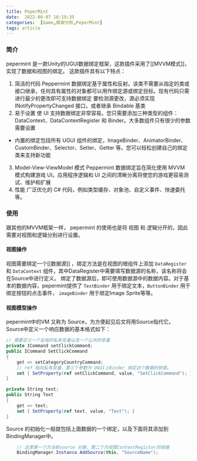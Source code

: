 ```yaml
---
title: PeperMint
date:  2022-09-07 10:19:35
categories:  [Game,框架分析,PeperMint]
tags: article
---
```


### 简介
pepermint 是一款Unity的UGUI数据绑定框架，这款插件采用了[[MVVM模式]]，实现了数据和视图的绑定。
这款插件具有以下特点：
1.  简洁的代码
Peppermint 数据绑定基于属性和反射。该类不需要从指定的类或接口继承，任何具有属性的对象都可以用作绑定源或绑定目标。现有代码只需进行最少的更改即可支持数据绑定
要检测源更改，源必须实现 INotifyPropertyChanged 接口，或者继承 Bindable 基类
2.  易于设置
使 UI 支持数据绑定非常容易。您只需要添加三种类型的组件：DataContext、DataContextRegister 和 Binder。大多数组件只有很少的参数需要设置
-   内置的绑定包括所有 UGUI 组件的绑定，ImageBinder、AnimatorBinder、CustomBinder、Selector、Setter、Getter 等。您可以轻松创建自己的绑定类来支持新功能
3.  Model-View-ViewModel 模式
Peppermint 数据绑定旨在简化使用 MVVM 模式构建游戏 UI。应用程序逻辑和 UI 之间的清晰分离将使您的游戏更容易测试、维护和扩展
4.  性能
广泛优化的 C# 代码，例如类型缓存、对象池、自定义事件、快速委托等。
### 使用
跟其他的MVVM框架一样， pepermint 的使用也是将 视图 和 逻辑分开的，因此需要对视图和逻辑分别进行设置。
#### 视图操作
视图需要绑定一个[[数据源]] ，绑定方法是在视图的根组件上添加 `DataRegister`  和 `DataContext` 组件，其中DataRegister中需要填写数据源的名称，该名称将会在Source中进行定义。
绑定了数据源后，即可使用数据源中的数据内容。对于基本的数据内容，pepermint提供了 `TextBinder` 用于绑定文本，`ButtonBinder` 用于绑定按钮的点击事件， `imageBinder` 用于绑定Image Sprite等等。


#### 视图模型操作
pepermint中的VM 又称为 Source，为方便起见后文将用Source指代它。 Source中定义一个响应数据的基本格式如下：
```c#
// 需要定义一个全局的私有变量以及一个公共的变量
private ICommand setClickCommand;
public ICommand SetClickCommand  
{  
    get => setCategoryCountryCommand;  
    // ref 指向私有变量，第三个参数为 UGUI上Binder 绑定这个数据的依据。
    set { SetProperty(ref setClickCommand, value, "SetClickCommand"); }  
}

private String text;
public String Text  
{  
    get => text;  
    set { SetProperty(ref text, value, "Text"); }  
}

```
Source 的初始化一般就包括上面数据的一个绑定，以及下面将其添加到BindingManager中。
```C#
	// 这里第一个为当前source 对象，第二个为视图ContextRegister的依据
	BindingManager.Instance.AddSource(this, "SourceName");
```


